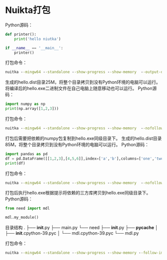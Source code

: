 # Nuikta打包
Python源码：
```Python
def printer():
    print('hello niutka')

if __name__ == '__main__':
    printer()
```
打包命令：
```cmd
nuitka --mingw64 --standalone --show-progress --show-memory  --output-dir=out .\hello.py
```
生成的hello.dist目录25M，将整个目录拷贝到没有Python环境的电脑可以运行。
将编译后的hello.exe二进制文件在自己电脑上随意移动也可以运行。
Python源码：
```python
import numpy as np
print(np.array([1,2,3]))
```
打包命令：
```cmd
nuitka --mingw64 --standalone --show-progress --show-memory  --nofollow-import-to=numpy --plugin-enable=numpy --output-dir=out .\hello.py
```
打包后需要把依赖的numpy包复制到hello.exe同级目录下。
生成的hello.dist目录85M，将整个目录拷贝到没有Python环境的电脑可以运行。
Python源码：
```python
import pandas as pd
df = pd.DataFrame([[1,2,3],[4,5,6]],index=['a','b'],columns=['one','two','three'])
print(df)
```
打包命令：
```cmd
nuitka --mingw64 --standalone --show-progress --show-memory  --nofollow-import-to=pandas --plugin-enable=numpy --output-dir=out .\hello.py
```
打包后执行hello.exe根据提示将依赖的三方库拷贝到hello.exe同级目录下。
Python源码：
```python
from need import mdl

mdl.my_module()
```
目录结构
.
├── __init__.py
├── main.py
└── need
    ├── __init__.py
    ├── __pycache__
    │   ├── __init__.cpython-39.pyc
    │   └── mdl.cpython-39.pyc
    └── mdl.py

打包命令：
  ```cmd
nuitka --mingw64 --standalone --show-progress --show-memory --follow-import-to=need  --output-dir=../out .\main.py
  ```